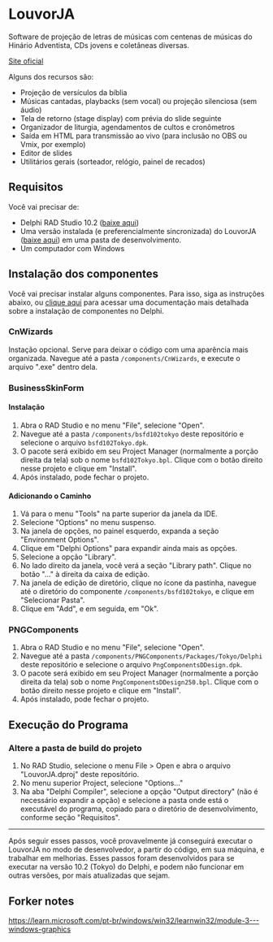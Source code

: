 # LouvorJA

Software de projeção de letras de músicas com centenas de músicas do Hinário Adventista, CDs jovens e coletâneas diversas.

[Site oficial](https://louvorja.com.br/)

Alguns dos recursos são:

- Projeção de versículos da bíblia
- Músicas cantadas, playbacks (sem vocal) ou projeção silenciosa (sem áudio)
- Tela de retorno (stage display) com prévia do slide seguinte
- Organizador de liturgia, agendamentos de cultos e cronômetros
- Saída em HTML para transmissão ao vivo (para inclusão no OBS ou Vmix, por exemplo)
- Editor de slides
- Utilitários gerais (sorteador, relógio, painel de recados)

## Requisitos

Você vai precisar de:

- Delphi RAD Studio 10.2 ([baixe aqui](https://altd.embarcadero.com/download/radstudio/10.2/delphicbuilder10_2.iso))
- Uma versão instalada (e preferencialmente sincronizada) do LouvorJA ([baixe aqui](https://louvorja.com.br/download/)) em uma pasta de desenvolvimento.
- Um computador com Windows

## Instalação dos componentes

Você vai precisar instalar alguns componentes. Para isso, siga as instruções abaixo, ou [clique aqui](https://delphidabbler.com/install-to-ide) para acessar uma documentação mais detalhada sobre a instalação de componentes no Delphi.

### CnWizards

Instação opcional. Serve para deixar o código com uma aparência mais organizada. Navegue até a pasta `/components/CnWizards`, e execute o arquivo ".exe" dentro dela.

### BusinessSkinForm

#### Instalação

1. Abra o RAD Studio e no menu "File", selecione "Open".
2. Navegue até a pasta `/components/bsfd102tokyo` deste repositório e selecione o arquivo `bsfd102Tokyo.dpk`.
3. O pacote será exibido em seu Project Manager (normalmente a porção direita da tela) sob o nome `bsfd102Tokyo.bpl`. Clique com o botão direito nesse projeto e clique em "Install".
4. Após instalado, pode fechar o projeto.

#### Adicionando o Caminho

1. Vá para o menu "Tools" na parte superior da janela da IDE.
2. Selecione "Options" no menu suspenso.
3. Na janela de opções, no painel esquerdo, expanda a seção "Environment Options".
4. Clique em "Delphi Options" para expandir ainda mais as opções.
5. Selecione a opção "Library".
6. No lado direito da janela, você verá a seção "Library path". Clique no botão "..." à direita da caixa de edição.
7. Na janela de edição de diretório, clique no ícone da pastinha, navegue até o diretório do componente `/components/bsfd102tokyo`, e clique em "Selecionar Pasta".
8. Clique em "Add", e em seguida, em "Ok".

### PNGComponents

1. Abra o RAD Studio e no menu "File", selecione "Open".
2. Navegue até a pasta `/components/PNGComponents/Packages/Tokyo/Delphi` deste repositório e selecione o arquivo `PngComponentsDDesign.dpk`.
3. O pacote será exibido em seu Project Manager (normalmente a porção direita da tela) sob o nome `PngComponentsDDesign250.bpl`. Clique com o botão direito nesse projeto e clique em "Install".
4. Após instalado, pode fechar o projeto.

## Execução do Programa

### Altere a pasta de build do projeto

1. No RAD Studio, selecione o menu File > Open e abra o arquivo "LouvorJA.dproj" deste repositório.
2. No menu superior Project, selecione "Options..."
3. Na aba "Delphi Compiler", selecione a opção "Output directory" (não é necessário expandir a opção) e selecione a pasta onde está o executável do programa, copiado para o diretório de desenvolvimento, conforme seção "Requisitos".

---

Após seguir esses passos, você provavelmente já conseguirá executar o LouvorJA no modo de desenvolvedor, a partir do código, em sua máquina, e trabalhar em melhorias. Esses passos foram desenvolvidos para se executar na versão 10.2 (Tokyo) do Delphi, e podem não funcionar em outras versões, por mais atualizadas que sejam.

## Forker notes
https://learn.microsoft.com/pt-br/windows/win32/learnwin32/module-3---windows-graphics
